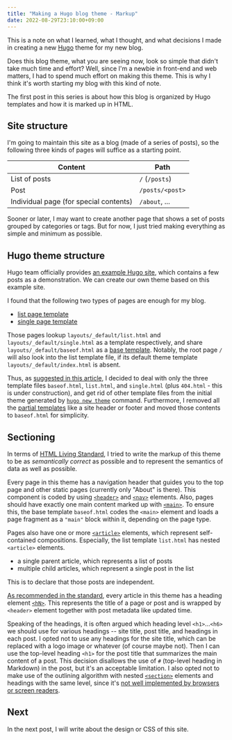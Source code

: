 ```yaml
---
title: "Making a Hugo blog theme - Markup"
date: 2022-08-29T23:10:00+09:00
---
```


This is a note on what I learned, what I thought, and what decisions I made in creating a new [Hugo](https://gohugo.io/) theme for my new blog.

Does this blog theme, what you are seeing now, look so simple that didn't take much time and effort? Well, since I'm a newbie in front-end and web matters, I had to spend much effort on making this theme.
This is why I think it's worth starting my blog with this kind of note.

The first post in this series is about how this blog is organized by Hugo templates and how it is marked up in HTML.


## Site structure

I'm going to maintain this site as a blog (made of a series of posts), so the following three kinds of pages will suffice as a starting point.

|Content|Path|
|---|---|
| List of posts |`/` (`/posts`) |
| Post |`/posts/<post>`|
| Individual page (for special contents) | `/about`, ... |

Sooner or later, I may want to create another page that shows a set of posts grouped by categories or tags.
But for now, I just tried making everything as simple and minimum as possible.

## Hugo theme structure

Hugo team officially provides [an example Hugo site](https://github.com/gohugoio/hugoBasicExample), which contains a few posts as a demonstration.
We can create our own theme based on this example site.

I found that the following two types of pages are enough for my blog.

- [list page template](https://gohugo.io/templates/lists/)
- [single page template](https://gohugo.io/templates/single-page-templates/)

Those pages lookup `layouts/_default/list.html` and `layouts/_default/single.html` as a template respectively, and share `layouts/_default/baseof.html` as a [base template](https://gohugo.io/templates/base/).
Notably, the root page `/` will also look into the list template file, if its default theme template `layouts/_default/index.html` is absent.

Thus, as [suggested in this article](https://blog.unresolved.xyz/how-to-make-of-hugo-theme), I decided to deal with only the three template files `baseof.html`, `list.html`, and `single.html` (plus `404.html` - this is under construction), and get rid of other template files from the initial theme generated by [`hugo new theme`](https://gohugo.io/commands/hugo_new_theme/) command.
Furthermore, I removed all the [partial templates](https://gohugo.io/templates/partials/) like a site header or footer and moved those contents to `baseof.html` for simplicity.

## Sectioning

In terms of [HTML Living Standard](https://html.spec.whatwg.org/multipage/),
I tried to write the markup of this theme to be as _semantically correct_ as possible and to represent the semantics of data as well as possible.

Every page in this theme has a navigation header that guides you to the top page and other static pages (currently only "About" is there).
This component is coded by using [`<header>`](https://html.spec.whatwg.org/multipage/sections.html#the-header-element) and [`<nav>`](https://html.spec.whatwg.org/multipage/sections.html#the-nav-element) elements.
Also, pages should have exactly one main content marked up with [`<main>`](https://html.spec.whatwg.org/multipage/grouping-content.html#the-main-element).
To ensure this, the base template `baseof.html` codes the `<main>` element and loads a page fragment as a `"main"` block within it, depending on the page type.

Pages also have one or more [`<article>`](https://html.spec.whatwg.org/multipage/sections.html#the-article-element) elements, which represent self-contained compositions.
Especially, the list template `list.html` has nested `<article>` elements.

- a single parent article, which represents a list of posts
- multiple child articles, which represent a single post in the list

This is to declare that those posts are independent.

[As recommended in the standard](https://html.spec.whatwg.org/multipage/sections.html#the-header-element), every article in this theme has a heading element [`<hN>`](https://html.spec.whatwg.org/multipage/sections.html#the-h1,-h2,-h3,-h4,-h5,-and-h6-elements).
This represents the title of a page or post and is wrapped by `<header>` element together with post metadata like updated time.

Speaking of the headings, it is often argued which heading level `<h1>`...`<h6>` we should use for various headings -- site title, post title, and headings in each post.
I opted not to use any headings for the site title, which can be replaced with a logo image or whatever (of course maybe not).
Then I can use the top-level heading `<h1>` for the post title that summarizes the main content of a post.
This decision disallows the use of `#` (top-level heading in Markdown) in the post, but it's an acceptable limitation.
I also opted not to make use of the outlining algorithm with nested [`<section>`](https://html.spec.whatwg.org/multipage/sections.html#the-section-element) elements and headings with the same level, since it's [not well implemented by browsers or screen readers](https://html5doctor.com/computer-says-no-to-html5-document-outline/).

## Next

In the next post, I will write about the design or CSS of this site.
